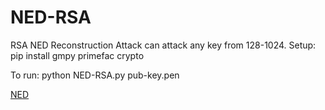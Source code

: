 # NED-RSA
RSA NED Reconstruction Attack can attack any key from 128-1024.
Setup: pip install gmpy primefac crypto

To run:
  python NED-RSA.py pub-key.pen

[NED](/17ipst.jpg)
